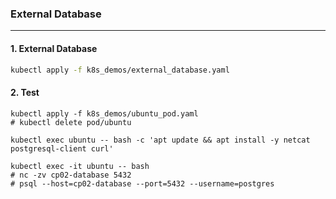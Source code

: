 ### External Database
---

#### 1. External Database
```bash
kubectl apply -f k8s_demos/external_database.yaml
```

#### 2. Test
```bah
kubectl apply -f k8s_demos/ubuntu_pod.yaml
# kubectl delete pod/ubuntu

kubectl exec ubuntu -- bash -c 'apt update && apt install -y netcat postgresql-client curl'

kubectl exec -it ubuntu -- bash
# nc -zv cp02-database 5432
# psql --host=cp02-database --port=5432 --username=postgres
```
